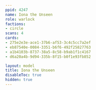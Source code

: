 ```yaml
---
ppid: 4247
name: Iona the Unseen
role: warlock
factions:
- circle
scans: 4
cards:
- 275e2e3e-ace1-37b6-af53-3c4c5cc7a2ef
- eb87540e-0084-3351-b6f6-492f25827763
- a1b4103b-8737-38a5-8c58-b9ab1f1c4167
- d6a20a4b-9d94-335b-8f15-b0f1e93fb852

layout: model
title: Iona the Unseen
disableToc: true
hidden: true
---
```

